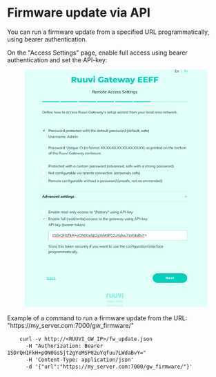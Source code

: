 # Firmware update via API

You can run a firmware update from a specified URL programmatically, using bearer authentication.

On the "Access Settings" page, enable full access using bearer authentication and set the API-key:

<figure><img src="../.gitbook/assets/Screenshot from 2023-06-27 22-32-38.png" alt=""><figcaption></figcaption></figure>

Example of a command to run a firmware update from the URL: "https://my\_server.com:7000/gw\_firmware/"

```shell
    curl -v http://<RUUVI_GW_IP>/fw_update.json 
      -H "Authorization: Bearer 1SDrQH1FkH+pON0GsSjt2gYeMSP02uYqfuu7LWdaBvY=" 
      -H 'Content-Type: application/json' 
      -d '{"url":"https://my_server.com:7000/gw_firmware/"}'
```
